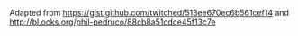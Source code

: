Adapted from https://gist.github.com/twitched/513ee670ec6b561cef14 and http://bl.ocks.org/phil-pedruco/88cb8a51cdce45f13c7e
